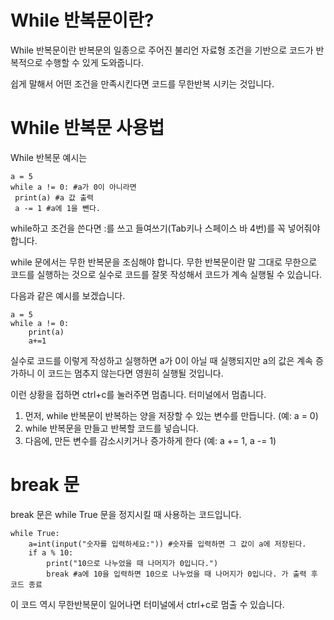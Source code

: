 # While 반복문이란?
While 반복문이란 반복문의 일종으로 주어진 불리언 자료형 조건을 기반으로 코드가 반복적으로 수행할 수 있게 도와줍니다.

쉽게 말해서 어떤 조건을 만족시킨다면 코드를 무한반복 시키는 것입니다.

# While 반복문 사용법
While 반복문 예시는
```
a = 5
while a != 0: #a가 0이 아니라면
 print(a) #a 값 출력
 a -= 1 #a에 1을 뺀다.
```

while하고 조건을 쓴다면 :를 쓰고 들여쓰기(Tab키나 스페이스 바 4번)를 꼭 넣어줘야 합니다.

while 문에서는 무한 반복문을 조심해야 합니다. 무한 반복문이란 말 그대로 무한으로 코드를 실행하는 것으로 실수로 코드를 잘못 작성해서 코드가 계속 실행될 수 있습니다.

다음과 같은 예시를 보겠습니다.

```
a = 5
while a != 0:
    print(a)
    a+=1
```

실수로 코드를 이렇게 작성하고 실행하면 a가 0이 아닐 때 실행되지만 a의 값은 계속 증가하니 이 코드는 멈추지 않는다면 영원히 실행될 것입니다.

이런 상황을 접하면 ctrl+c를 눌러주면 멈춥니다. 터미널에서 멈춥니다.

1. 먼저, while 반복문이 반복하는 양을 저장할 수 있는 변수를 만듭니다. (예: a = 0)
2. while 반복문을 만들고 반복할 코드를 넣습니다.
3. 다음에, 만든 변수를 감소시키거나 증가하게 한다 (예: a += 1, a -= 1)

# break 문
break 문은 while True 문을 정지시킬 때 사용하는 코드입니다.

```
while True:
    a=int(input("숫자를 입력하세요:")) #숫자를 입력하면 그 값이 a에 저장된다.
    if a % 10:
        print("10으로 나누었을 때 나머지가 0입니다.")
        break #a에 10을 입력하면 10으로 나누었을 때 나머지가 0입니다. 가 출력 후 코드 종료
```

이 코드 역시 무한반복문이 일어나면 터미널에서 ctrl+c로 멈출 수 있습니다.
